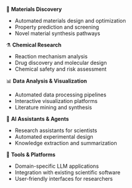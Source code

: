 🔬 **Materials Discovery**
- Automated materials design and optimization
- Property prediction and screening
- Novel material synthesis pathways

⚗️ **Chemical Research**
- Reaction mechanism analysis
- Drug discovery and molecular design
- Chemical safety and risk assessment

📊 **Data Analysis & Visualization**
- Automated data processing pipelines
- Interactive visualization platforms
- Literature mining and synthesis

🤖 **AI Assistants & Agents**
- Research assistants for scientists
- Automated experimental design
- Knowledge extraction and summarization

🔧 **Tools & Platforms**
- Domain-specific LLM applications
- Integration with existing scientific software
- User-friendly interfaces for researchers

